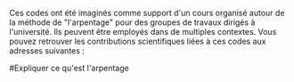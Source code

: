 Ces codes ont été imaginés comme support d'un cours organisé autour de la méthode de "l'arpentage" pour des groupes de travaux dirigés à l'université. Ils peuvent être employés dans de multiples contextes.
Vous pouvez retrouver les contributions scientifiques liées à ces codes aux adresses suivantes :

#Expliquer ce qu'est l'arpentage

